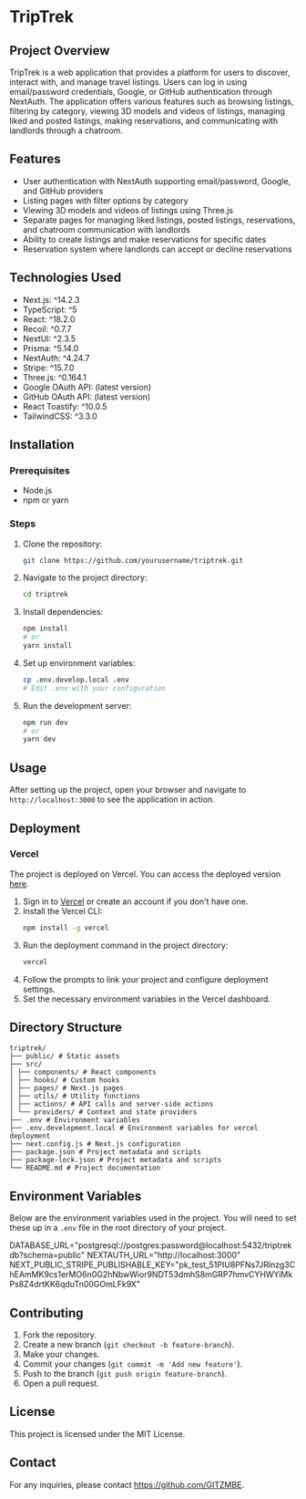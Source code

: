 # TripTrek

## Project Overview
TripTrek is a web application that provides a platform for users to discover, interact with, and manage travel listings. Users can log in using email/password credentials, Google, or GitHub authentication through NextAuth. The application offers various features such as browsing listings, filtering by category, viewing 3D models and videos of listings, managing liked and posted listings, making reservations, and communicating with landlords through a chatroom.

## Features
- User authentication with NextAuth supporting email/password, Google, and GitHub providers
- Listing pages with filter options by category
- Viewing 3D models and videos of listings using Three.js
- Separate pages for managing liked listings, posted listings, reservations, and chatroom communication with landlords
- Ability to create listings and make reservations for specific dates
- Reservation system where landlords can accept or decline reservations

## Technologies Used
- Next.js: ^14.2.3
- TypeScript: ^5
- React: ^18.2.0
- Recoil: ^0.7.7
- NextUI: ^2.3.5
- Prisma: ^5.14.0
- NextAuth: ^4.24.7
- Stripe: ^15.7.0
- Three.js: ^0.164.1
- Google OAuth API: (latest version)
- GitHub OAuth API: (latest version)
- React Toastify: ^10.0.5
- TailwindCSS: ^3.3.0

## Installation

### Prerequisites
- Node.js
- npm or yarn

### Steps
1. Clone the repository:
    ```sh
    git clone https://github.com/yourusername/triptrek.git
    ```
2. Navigate to the project directory:
    ```sh
    cd triptrek
    ```
3. Install dependencies:
    ```sh
    npm install
    # or
    yarn install
    ```
4. Set up environment variables:
    ```sh
    cp .env.develop.local .env
    # Edit .env with your configuration
    ```
5. Run the development server:
    ```sh
    npm run dev
    # or
    yarn dev
    ```

## Usage
After setting up the project, open your browser and navigate to `http://localhost:3000` to see the application in action.

## Deployment

### Vercel
The project is deployed on Vercel. You can access the deployed version [here](https://triptrek.vercel.app/).

1. Sign in to [Vercel](https://vercel.com/) or create an account if you don't have one.
2. Install the Vercel CLI:
    ```sh
    npm install -g vercel
    ```
3. Run the deployment command in the project directory:
    ```sh
    vercel
    ```
4. Follow the prompts to link your project and configure deployment settings.
5. Set the necessary environment variables in the Vercel dashboard.

## Directory Structure

```
triptrek/
├── public/ # Static assets
├── src/
│ ├── components/ # React components
│ ├── hooks/ # Custom hooks
│ ├── pages/ # Next.js pages
│ ├── utils/ # Utility functions
│ ├── actions/ # API calls and server-side actions
│ └── providers/ # Context and state providers
├── .env # Environment variables
├── .env.development.local # Environment variables for vercel deployment
├── next.config.js # Next.js configuration
├── package.json # Project metadata and scripts
├── package-lock.json # Project metadata and scripts
└── README.md # Project documentation
```

## Environment Variables
Below are the environment variables used in the project. You will need to set these up in a `.env` file in the root directory of your project. 

DATABASE_URL="postgresql://postgres:password@localhost:5432/triptrekdb?schema=public"
NEXTAUTH_URL="http://localhost:3000"
NEXT_PUBLIC_STRIPE_PUBLISHABLE_KEY="pk_test_51PIU8PFNs7JRlnzg3ChEAmMK9cs1erMO6n0G2hNbwWior9NDT53dmhS8mGRP7hmvCYHWYiMkPs8Z4drtKK6qduTn00GOmLFk9X"

## Contributing
1. Fork the repository.
2. Create a new branch (`git checkout -b feature-branch`).
3. Make your changes.
4. Commit your changes (`git commit -m 'Add new feature'`).
5. Push to the branch (`git push origin feature-branch`).
6. Open a pull request.

## License
This project is licensed under the MIT License.

## Contact
For any inquiries, please contact https://github.com/GITZMBE.
